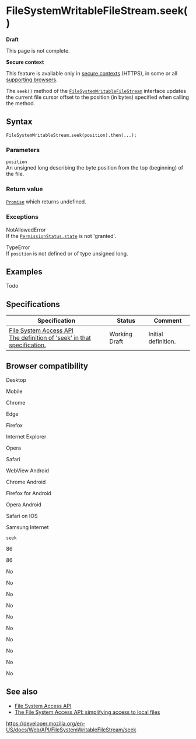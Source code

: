# FileSystemWritableFileStream.seek()

**Draft**

This page is not complete.

**Secure context**

This feature is available only in [secure contexts](https://developer.mozilla.org/en-US/docs/Web/Security/Secure_Contexts) (HTTPS), in some or all [supporting browsers](#browser_compatibility).

The `seek()` method of the [`FileSystemWritableFileStream`](../filesystemwritablefilestream) interface updates the current file cursor offset to the position (in bytes) specified when calling the method.

## Syntax

    FileSystemWritableStream.seek(position).then(...);

### Parameters

`position`  
An unsigned long describing the byte position from the top (beginning) of the file.

### Return value

[`Promise`](https://developer.mozilla.org/en-US/docs/Web/JavaScript/Reference/Global_Objects/Promise) which returns undefined.

### Exceptions

NotAllowedError  
If the [`PermissionStatus.state`](../permissionstatus/state) is not 'granted'.

TypeError  
If `position` is not defined or of type unsigned long.

## Examples

Todo

## Specifications

<table><thead><tr class="header"><th>Specification</th><th>Status</th><th>Comment</th></tr></thead><tbody><tr class="odd"><td><a href="https://wicg.github.io/file-system-access/#api-filesystemwritablefilestream-seek">File System Access API<br />
<span class="small">The definition of 'seek' in that specification.</span></a></td><td><span class="spec-wd">Working Draft</span></td><td>Initial definition.</td></tr></tbody></table>

## Browser compatibility

Desktop

Mobile

Chrome

Edge

Firefox

Internet Explorer

Opera

Safari

WebView Android

Chrome Android

Firefox for Android

Opera Android

Safari on IOS

Samsung Internet

`seek`

86

86

No

No

No

No

No

No

No

No

No

No

## See also

- [File System Access API](../file_system_access_api)
- [The File System Access API: simplifying access to local files](https://web.dev/file-system-access/)

<a href="https://developer.mozilla.org/en-US/docs/Web/API/FileSystemWritableFileStream/seek" class="_attribution-link">https://developer.mozilla.org/en-US/docs/Web/API/FileSystemWritableFileStream/seek</a>
